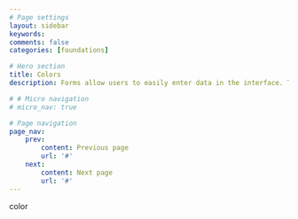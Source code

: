 ```yaml
---
# Page settings
layout: sidebar
keywords:
comments: false
categories: [foundations]

# Hero section
title: Colors
description: Forms allow users to easily enter data in the interface. This may allow them to use a service, configure options or make a transaction.

# # Micro navigation
# micro_nav: true

# Page navigation
page_nav:
    prev:
        content: Previous page
        url: '#'
    next:
        content: Next page
        url: '#'
---
```


color
